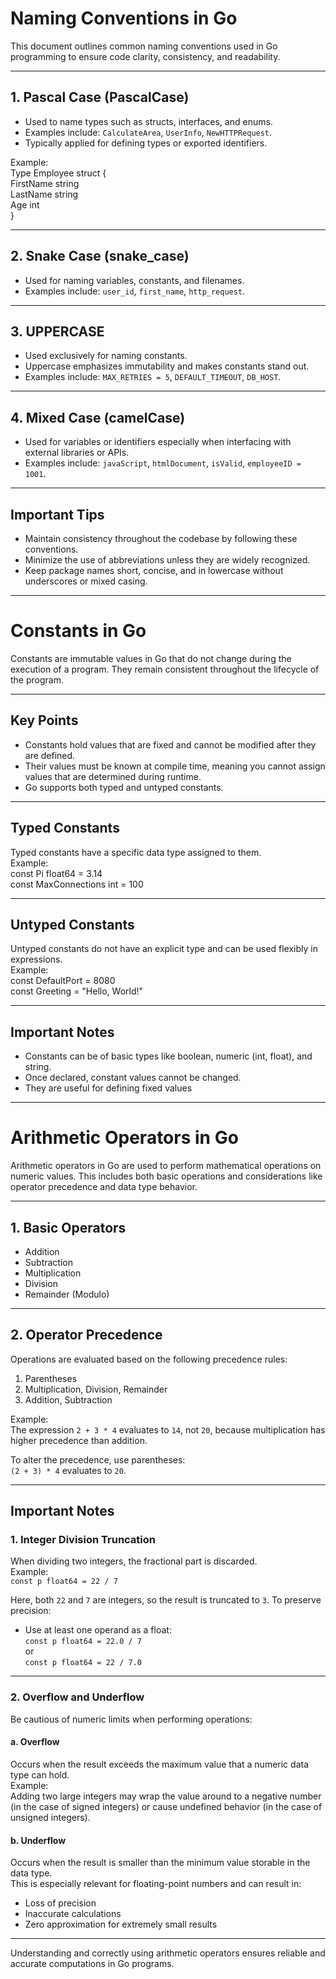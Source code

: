 # Naming Conventions in Go

This document outlines common naming conventions used in Go programming to ensure code clarity, consistency, and readability.

---

## 1. Pascal Case (PascalCase)

- Used to name types such as structs, interfaces, and enums.
- Examples include: `CalculateArea`, `UserInfo`, `NewHTTPRequest`.
- Typically applied for defining types or exported identifiers.

Example:  
Type Employee struct {  
 FirstName string  
 LastName string  
 Age int  
}

---

## 2. Snake Case (snake_case)

- Used for naming variables, constants, and filenames.
- Examples include: `user_id`, `first_name`, `http_request`.

---

## 3. UPPERCASE

- Used exclusively for naming constants.
- Uppercase emphasizes immutability and makes constants stand out.
- Examples include: `MAX_RETRIES = 5`, `DEFAULT_TIMEOUT`, `DB_HOST`.

---

## 4. Mixed Case (camelCase)

- Used for variables or identifiers especially when interfacing with external libraries or APIs.
- Examples include: `javaScript`, `htmlDocument`, `isValid`, `employeeID = 1001`.

---

## Important Tips

- Maintain consistency throughout the codebase by following these conventions.
- Minimize the use of abbreviations unless they are widely recognized.
- Keep package names short, concise, and in lowercase without underscores or mixed casing.

---

# Constants in Go

Constants are immutable values in Go that do not change during the execution of a program. They remain consistent throughout the lifecycle of the program.

---

## Key Points

- Constants hold values that are fixed and cannot be modified after they are defined.
- Their values must be known at compile time, meaning you cannot assign values that are determined during runtime.
- Go supports both typed and untyped constants.

---

## Typed Constants

Typed constants have a specific data type assigned to them.  
Example:  
const Pi float64 = 3.14  
const MaxConnections int = 100

---

## Untyped Constants

Untyped constants do not have an explicit type and can be used flexibly in expressions.  
Example:  
const DefaultPort = 8080  
const Greeting = "Hello, World!"

---

## Important Notes

- Constants can be of basic types like boolean, numeric (int, float), and string.
- Once declared, constant values cannot be changed.
- They are useful for defining fixed values

---

# Arithmetic Operators in Go

Arithmetic operators in Go are used to perform mathematical operations on numeric values. This includes both basic operations and considerations like operator precedence and data type behavior.

---

## 1. Basic Operators

- Addition
- Subtraction
- Multiplication
- Division
- Remainder (Modulo)

---

## 2. Operator Precedence

Operations are evaluated based on the following precedence rules:

1. Parentheses
2. Multiplication, Division, Remainder
3. Addition, Subtraction

Example:  
The expression `2 + 3 * 4` evaluates to `14`, not `20`, because multiplication has higher precedence than addition.

To alter the precedence, use parentheses:  
`(2 + 3) * 4` evaluates to `20`.

---

## Important Notes

### 1. Integer Division Truncation

When dividing two integers, the fractional part is discarded.  
Example:  
`const p float64 = 22 / 7`

Here, both `22` and `7` are integers, so the result is truncated to `3`. To preserve precision:

- Use at least one operand as a float:  
  `const p float64 = 22.0 / 7`  
  or  
  `const p float64 = 22 / 7.0`

---

### 2. Overflow and Underflow

Be cautious of numeric limits when performing operations:

#### a. Overflow

Occurs when the result exceeds the maximum value that a numeric data type can hold.  
Example:  
Adding two large integers may wrap the value around to a negative number (in the case of signed integers) or cause undefined behavior (in the case of unsigned integers).

#### b. Underflow

Occurs when the result is smaller than the minimum value storable in the data type.  
This is especially relevant for floating-point numbers and can result in:

- Loss of precision
- Inaccurate calculations
- Zero approximation for extremely small results

---

Understanding and correctly using arithmetic operators ensures reliable and accurate computations in Go programs.
